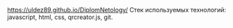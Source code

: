 https://uldez89.github.io/DiplomNetology/
Стек используемых технологий: javascript, html, css, qrcreator.js, git.
